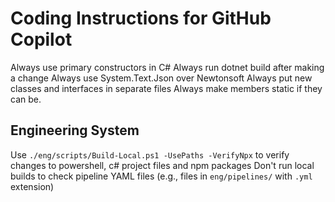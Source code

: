 # Coding Instructions for GitHub Copilot

Always use primary constructors in C#
Always run dotnet build after making a change
Always use System.Text.Json over Newtonsoft
Always put new classes and interfaces in separate files
Always make members static if they can be.

## Engineering System

Use `./eng/scripts/Build-Local.ps1 -UsePaths -VerifyNpx` to verify changes to powershell, c# project files and npm packages
Don't run local builds to check pipeline YAML files (e.g., files in `eng/pipelines/` with `.yml` extension)
